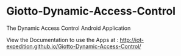# Giotto-Dynamic-Access-Control
The Dynamic Access Control Android Application

View the Documentation to use the Apps at : http://iot-expedition.github.io/Giotto-Dynamic-Access-Control/
